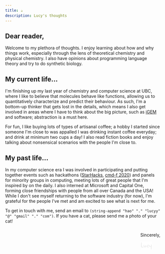 ```yaml
---
title: ☕
description: Lucy's thoughts
---
```


## Dear reader,

Welcome to my plethora of thoughts. I enjoy learning about how and why things work, especially through the lens of theoretical chemistry and physical chemistry. I also have opinions about programming language theory and try to do synthetic biology. 

## My current life...

I'm finishing up my last year of chemistry and computer science at UBC, where I like to believe that molecules behave like functions, allowing us to quantitatively characterize and predict their behaviour. As such, I'm a bottom-up thinker that gets lost in the details, which means I also get involved in areas where I have to think about the big picture, such as [iGEM](https://ubcigem.com/) and software; abstraction is a must here.

For fun, I like buying lots of types of artisanal coffee; a hobby I started since someone I'm close to was appalled I was drinking instant coffee everyday; and drink at minimum two cups a day! I also read fiction books and enjoy talking about nonsensical scenarios with the people I'm close to.

## My past life...

In my computer science era I was involved in participating and putting together events such as hackathons ([StarHacks](https://starhacks.devpost.com/), [cmd-f 2020](https://devpost.com/software/ecoeats-sgwzhp)) and panels for minority groups in computing, meeting lots of great people that I'm inspired by on the daily. I also interned at Microsoft and Capital One, forming close friendships with people from all over Canada and the USA! While I don't see myself returning to the software industry (for now), I'm grateful for the people I've met and am excited to see what is next for me.

<p>
To get in touch with me, send an email to <code>(string-append "hao" "." "lucyy" "@" "gmail" "." "com")</code>. If you have a cat, please send me a photo of your cat!
</p>


<div style="float: right;"><p style="text-align: right">Sincerely,</p>
<img style="width: 4vw" src="/images/lucy.png"/></div>
